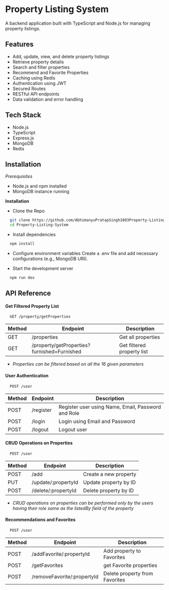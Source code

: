 
# Property Listing System

A backend application built with TypeScript and Node.js for managing property listings.

## Features

- Add, update, view, and delete property listings
- Retrieve property details
- Search and filter properties
- Recommend and Favorite Properties
- Caching using Redis
- Authentication using JWT
- Secured Routes
- RESTful API endpoints
- Data validation and error handling
## Tech Stack

- Node.js
- TypeScript
- Express.js
- MongoDB
- Redis
## Installation

*Prerequisites*
- Node.js and npm installed
- MongoDB instance running

**Installation**

- Clone the Repo 

```bash
  git clone https://github.com/AbhimanyuPratapSingh1803Property-Listing-System.git
  cd Property-Listing-System
```
- Install dependencies
```bash
  npm install
```
- Configure environment variables
  Create a .env file and add necessary configurations (e.g.,      MongoDB URI).

- Start the development server
```bash
  npm run dev
```
## API Reference

#### Get Filtered Property List

```http
  GET /property/getProperties
```

| Method | Endpoint        | Description           |
| ------ | --------------- | --------------------- |
| GET    | /properties     | Get all properties    |
| GET    | /property/getProperties?furnished=Furnished | Get  filtered property list   |

- *Properties can be filtered based on all the 16 given parameters*


#### User Authentication

```http
  POST /user
```

| Method | Endpoint        | Description           |
| ------ | --------------- | --------------------- |
| POST   | /register     | Register user using Name, Email, Password and Role |
| POST    | /login | Login using Email and Password |
| POST | /logout | Logout user |

#### CRUD Operations on Properties

```http
  POST /user
```

| Method | Endpoint        | Description           |
| ------ | --------------- | --------------------- |
| POST   | /add     | Create a new property |
| PUT    | /update/:propertyId | Update property by ID |
| POST | /delete/:propertyId | Delete property by ID |

- *CRUD operations on properties can be performed only by the users having their role same as the listedBy field of the property*

#### Recommendations and Favorites

```http
  POST /user
```

| Method | Endpoint        | Description           |
| ------ | --------------- | --------------------- |
| POST   | /addFavorite/:propertyId     | Add property to Favorites |
| POST    | /getFavorites | get Favorite properties |
| POST | /removeFavorite/:propertyId | Delete property from Favorites |
